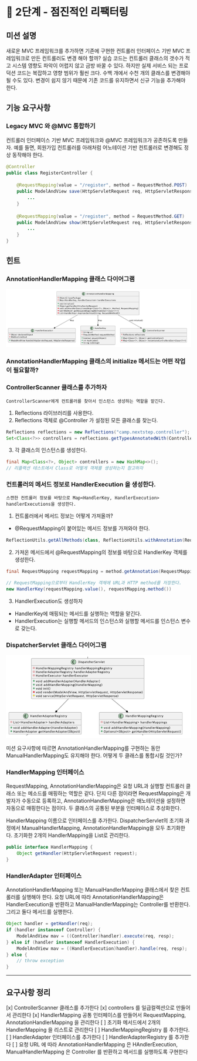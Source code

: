 # 🚀 2단계 - 점진적인 리팩터링

## 미션 설명
새로운 MVC 프레임워크를 추가하면 기존에 구현한 컨트롤러 인터페이스 기반 MVC 프레임워크로 만든 컨트롤러도 변경 해야 할까?
실습 코드는 컨트롤러 클래스의 갯수가 적고 시스템 영향도 파악이 어렵지 않고 금방 바꿀 수 있다.
하지만 실제 서비스 되는 프로덕션 코드는 복잡하고 영향 범위가 훨씬 크다.
수백 개에서 수천 개의 클래스를 변경해야 될 수도 있다.
변경이 쉽지 않기 때문에 기존 코드를 유지하면서 신규 기능을 추가해야 한다.

## 기능 요구사항

### Legacy MVC 와 @MVC 통합하기
컨트롤러 인터페이스 기반 MVC 프레임워크와 @MVC 프레임워크가 공존하도록 만들자.
예를 들면, 회원가입 컨트롤러를 아래처럼 어노테이션 기반 컨트롤러로 변경해도 정상 동작해야 한다.
```java
@Controller
public class RegisterController {

    @RequestMapping(value = "/register", method = RequestMethod.POST)
    public ModelAndView save(HttpServletRequest req, HttpServletResponse res) {
        ...
    }

    @RequestMapping(value = "/register", method = RequestMethod.GET)
    public ModelAndView show(HttpServletRequest req, HttpServletResponse res) {
        ...
    }
}
```

## 힌트

### AnnotationHandlerMapping 클래스 다이어그램
![img.png](img.png)

### AnnotationHandlerMapping 클래스의 initialize 메서드는 어떤 작업이 필요할까?
### ControllerScanner 클래스를 추가하자
```text
ControllerScanner에게 컨트롤러를 찾아서 인스턴스 생성하는 역할을 맡긴다.
```

1. Reflections 라이브러리를 사용한다.
2. Reflections 객체로 @Controller 가 설정된 모든 클래스를 찾는다.

```java
Reflections reflections = new Reflections("camp.nextstep.controller");
Set<Class<?>> controllers = reflections.getTypesAnnotatedWith(Controller.class);
```

3. 각 클래스의 인스턴스를 생성한다.

```java
final Map<Class<?>, Object> controllers = new HashMap<>();
// 리플랙션 테스트에서 Class로 어떻게 객체를 생성하는지 참고하자
```

### 컨트롤러의 메서드 정보로 HandlerExecution 을 생성한다.
```text
스캔한 컨트롤러 정보를 바탕으로 Map<HandlerKey, HandlerExecution> handlerExecutions을 생성한다.
```

1. 컨트롤러에서 메서드 정보는 어떻게 가져올까?
- @RequestMapping이 붙어있는 메서드 정보를 가져와야 한다.
```java
ReflectionUtils.getAllMethods(class, ReflectionUtils.withAnnotation(RequestMapping.class))
```

2. 가져온 메서드에서 @RequestMapping의 정보를 바탕으로 HandlerKey 객체를 생성한다.
```java
final RequestMapping requestMapping = method.getAnnotation(RequestMapping.class);
```

```java
// RequestMapping으로부터 HandlerKey 객체에 URL과 HTTP method를 저장한다.
new HandlerKey(requestMapping.value(), requestMapping.method())
```

3. HandlerExecution도 생성하자
- HandlerKey에 매핑되는 메서드를 실행하는 역할을 맡긴다.
- HandlerExecution는 실행할 메서드의 인스턴스와 실행할 메서드를 인스턴스 변수로 갖는다.

### DispatcherServlet 클래스 다이어그램
![img_1.png](img_1.png)

미션 요구사항에 따르면 AnnotationHandlerMapping를 구현하는 동안 ManualHandlerMapping도 유지해야 한다.
어떻게 두 클래스를 통합시킬 것인가?

### HandlerMapping 인터페이스
RequestMapping, AnnotationHandlerMapping은 요청 URL과 실행할 컨트롤러 클래스 또는 메소드를 매핑하는 역할은 같다.
단지 다른 점이라면 RequestMapping은 개발자가 수동으로 등록하고, AnnotationHandlerMapping은 애노테이션을 설정하면 자동으로 매핑한다는 점이다.
두 클래스의 공통된 부분을 인터페이스로 추상화한다.

HandlerMapping 이름으로 인터페이스를 추가한다.
DispatcherServlet의 초기화 과정에서 ManualHandlerMapping, AnnotationHandlerMapping을 모두 초기화한다. 초기화한 2개의 HandlerMapping을 List로 관리한다.

```java
public interface HandlerMapping {
    Object getHandler(HttpServletRequest request);
}
```

### HandlerAdapter 인터페이스
AnnotationHandlerMapping 또는 ManualHandlerMapping 클래스에서 찾은 컨트롤러를 실행해야 한다.
요청 URL에 따라 AnnotationHandlerMapping은 HandlerExecution을 반환하고 ManualHandlerMapping는 Controller를 반환한다. 그리고 둘다 메서드를 실행한다.

```java
Object handler = getHandler(req);
if (handler instanceof Controller) {
    ModelAndView mav = ((Controller)handler).execute(req, resp);
} else if (handler instanceof HandlerExecution) {
    ModelAndView mav = ((HandlerExecution)handler).handle(req, resp);
} else {
    // throw exception
}
```

---

## 요구사항 정리

[x] ControllerScanner 클래스를 추가한다
[x] controllers 를 일급컬렉션으로 만들어서 관리한다
[x] HandlerMapping 공통 인터페이스를 만들어서 RequestMapping, AnnotationHandlerMapping 을 관리한다
    [ ] 초기화 메서드에서 2개의 HandlerMapping 을 리스트로 관리한다
    [ ] HandlerMappingRegistry 를 추가한다.
[ ] HandlerAdapter 인터페이스를 추가한다
    [ ] HandlerAdapterRegistry 를 추가한다
    [ ] 요청 URL 에 따라 AnnotationHandlerMapping 은 HAndlerExecution, ManualHandlerMapping 은 Controller 를 반환하고 메서드를 실행하도록 구현한다

